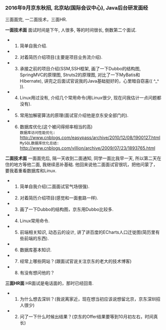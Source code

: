 ### 2016年9月京东秋招, 北京站(国际会议中心), Java后台研发面经 ###
 三面面完, 一二面技术，三面HR.

<Strong>一面技术面</Strong>
  面试时间是下午, 人很多, 等的时间很长, 倒数第二个面试.
* 1. 简单自我介绍.
* 2. 对着简历介绍项目(主要是项目业务流介绍).
* 3. 承接之前的项目介绍(SSM,SSH框架, 画了一下Dubbo的结构图, SpringMVC的原理图, Struts2的原理图, 对比了一下MyBatis和Hibernate), 讲完之后面试官说我的Java基础挺好的，心里暗自窃喜(( ^_^ )).
* 4. Linux用过没有, 介绍几个常用命令(用Linux很少, 现在问我估计一点问题都没有).
* 5. 常用加解密算法的原理(面试官介绍他是京东安全部门的).
* 6. 数据库优化(这个被问得频率相当的高)     
 `数据库访问性能优化: `  <http://www.cnblogs.com/easypass/archive/2010/12/08/1900127.html>    
 `MySQL数据库优化总结: `  <http://www.cnblogs.com/villion/archive/2009/07/23/1893765.html>   

<Strong>二面技术面</Strong>
  一面面完后, 隔一天收到二面通知, 同学一面比我早一天, 所以第二天在住的地方等他二面, 我继续恶补基础. 他回来说他二面面试官很坑，把他问蒙了，要我着重看数据库和Linux.
* 1. 简单自我介绍(二面面试官气场很强).
* 2. 对着简历介绍项目(感觉和一面套路一样).
* 3. 画了一下Dubbo的结构图，京东用Dubbo比较多.
* 4. Linux常用命令.
* 5. 前端相关知识, 动态云的设计, 讲了讲百度的ECharts人口迁徙图(简历里有些前端的东西).
* 6. 数据库基本知识.     
* 7. 经常上哪些网站？(跟面试官说关注京东的老大的技术博客)
* 8. 有没有想问他的？

<Strong>三面HR面</Strong>
  HR面试是电话面的，那时已经回青.
* 1. 为什么想去深圳？(我说离家近，现在想当初应该说想留北京，京东深圳招人很少)
* 2. 问了一下什么时候出结果？(京东的Offer结果要等到10月初左右，时间真长)

